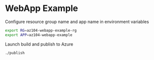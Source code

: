 # WebApp Example

Configure resource group name and app name in environment variables

```bash
export RG=az104-webapp-example-rg
export APP=az104-webapp-example
```

Launch build and publish to Azure

```bash
./publish 
```
